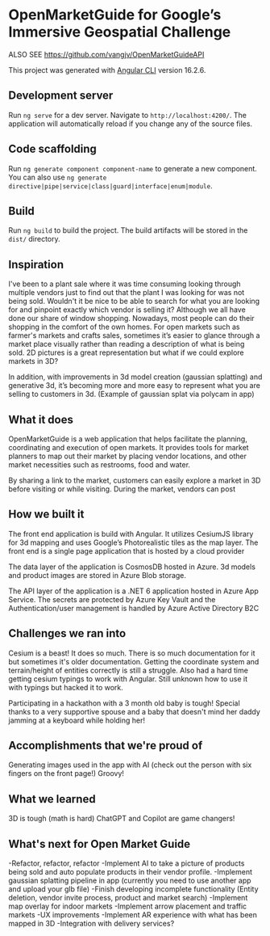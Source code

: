 # OpenMarketGuide for Google’s Immersive Geospatial Challenge

ALSO SEE https://github.com/vangjv/OpenMarketGuideAPI

This project was generated with [Angular CLI](https://github.com/angular/angular-cli) version 16.2.6.

## Development server

Run `ng serve` for a dev server. Navigate to `http://localhost:4200/`. The application will automatically reload if you change any of the source files.

## Code scaffolding

Run `ng generate component component-name` to generate a new component. You can also use `ng generate directive|pipe|service|class|guard|interface|enum|module`.

## Build

Run `ng build` to build the project. The build artifacts will be stored in the `dist/` directory.

## Inspiration
I've been to a plant sale where it was time consuming looking through multiple vendors just to find out that the plant I was looking for was not being sold. Wouldn't it be nice to be able to search for what you are looking for and pinpoint exactly which vendor is selling it?  Although we all have done our share of window shopping. Nowadays, most people can do their shopping in the comfort of the own homes.  For open markets such as farmer's markets and crafts sales, sometimes it’s easier to glance through a market place visually rather than reading a description of what is being sold. 
 2D pictures is a great representation but what if we could explore markets in 3D? 

In addition, with improvements in 3d model creation (gaussian splatting) and generative 3d, it’s becoming more and more easy to represent what you are selling to customers in 3d. (Example of gaussian splat via polycam in app)

## What it does
OpenMarketGuide is a web application that helps facilitate the planning, coordinating and execution of open markets.  It provides tools for market planners to map out their market by placing vendor locations,  and other market necessities such as restrooms, food and water.

By sharing a link to the market, customers can easily explore a market in 3D before visiting or while visiting.  During the market, vendors can post

## How we built it
The front end application is build with Angular.  It utilizes CesiumJS library for 3d mapping and uses Google’s Photorealistic tiles as the map layer.  The front end is a single page application that is hosted by a cloud provider 

The data layer of the application is CosmosDB hosted in Azure.  3d models and product images are stored in Azure Blob storage.

The API layer of the application is a .NET 6 application hosted in Azure App Service.
The secrets are protected by Azure Key Vault and the Authentication/user management is handled by Azure Active Directory B2C

## Challenges we ran into
Cesium is a beast!  It does so much. There is so much documentation for it but sometimes it's older documentation.  Getting the coordinate system and terrain/height of entities correctly is still a struggle. Also had a hard time getting cesium typings to work with Angular.  Still unknown how to use it with typings but hacked it to work.

Participating in a hackathon with a 3 month old baby is tough! Special thanks to a very supportive spouse and a baby that doesn't mind her daddy jamming at a keyboard while holding her!

## Accomplishments that we're proud of
Generating images used in the app with AI (check out the person with six fingers on the front page!) Groovy!

## What we learned
3D is tough (math is hard)
ChatGPT and Copilot are game changers! 

## What's next for Open Market Guide
-Refactor, refactor, refactor
-Implement AI to take a picture of products being sold and auto populate products in their vendor profile.
-Implement gaussian splatting pipeline in app (currently you need to use another app and upload your glb file)
-Finish developing incomplete functionality (Entity deletion, vendor invite process, product and market search)
-Implement map overlay for indoor markets
-Implement arrow placement and traffic markets
-UX improvements
-Implement AR experience with what has been mapped in 3D
-Integration with delivery services?
